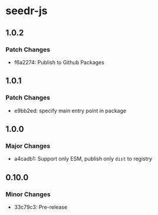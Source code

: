 # seedr-js

## 1.0.2

### Patch Changes

- f6a2274: Publish to Github Packages

## 1.0.1

### Patch Changes

- e9bb2ed: specify main entry point in package

## 1.0.0

### Major Changes

- a4cadb1: Support only ESM, publish only `dist` to registry

## 0.10.0

### Minor Changes

- 33c79c3: Pre-release
